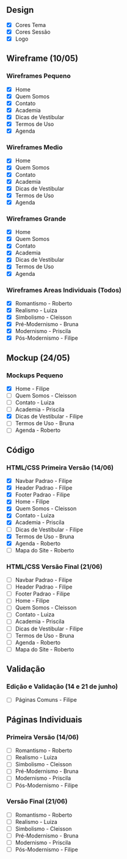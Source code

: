 ## Design
- [x] Cores Tema
- [x] Cores Sessão
- [x] Logo

## Wireframe (10/05)

### Wireframes Pequeno
- [x] Home
- [x] Quem Somos
- [x] Contato
- [x] Academia
- [x] Dicas de Vestibular
- [x] Termos de Uso
- [x] Agenda

### Wireframes Medio
- [x] Home
- [x] Quem Somos
- [x] Contato
- [x] Academia
- [x] Dicas de Vestibular
- [x] Termos de Uso
- [x] Agenda

### Wireframes Grande
- [x] Home
- [x] Quem Somos
- [x] Contato
- [x] Academia
- [x] Dicas de Vestibular
- [x] Termos de Uso
- [x] Agenda

### Wireframes Areas Individuais (Todos)
- [x] Romantismo - Roberto
- [x] Realismo - Luiza
- [x] Simbolismo - Cleisson
- [x] Pré-Modernismo - Bruna
- [x] Modernismo - Priscila
- [x] Pós-Modernismo - Filipe

## Mockup (24/05)

### Mockups Pequeno
- [x] Home - Filipe
- [ ] Quem Somos - Cleisson
- [ ] Contato - Luiza
- [ ] Academia - Priscila
- [x] Dicas de Vestibular - Filipe
- [ ] Termos de Uso - Bruna
- [ ] Agenda - Roberto

## Código

### HTML/CSS Primeira Versão (14/06)
- [x] Navbar Padrao - Filipe
- [x] Header Padrao - Filipe
- [x] Footer Padrao - Filipe
- [x] Home - Filipe
- [x] Quem Somos - Cleisson
- [x] Contato - Luiza
- [x] Academia - Priscila
- [ ] Dicas de Vestibular - Filipe
- [x] Termos de Uso - Bruna
- [x] Agenda - Roberto
- [ ] Mapa do Site - Roberto

### HTML/CSS Versão Final (21/06)
- [ ] Navbar Padrao - Filipe
- [ ] Header Padrao - Filipe
- [ ] Footer Padrao - Filipe
- [ ] Home - Filipe
- [ ] Quem Somos - Cleisson
- [ ] Contato - Luiza
- [ ] Academia - Priscila
- [ ] Dicas de Vestibular - Filipe
- [ ] Termos de Uso - Bruna
- [ ] Agenda - Roberto
- [ ] Mapa do Site - Roberto

## Validação

### Edição e Validação (14 e 21 de junho)
- [ ] Páginas Comuns - Filipe

## Páginas Individuais

### Primeira Versão (14/06)
- [ ] Romantismo - Roberto
- [ ] Realismo - Luiza
- [ ] Simbolismo - Cleisson
- [ ] Pré-Modernismo - Bruna
- [ ] Modernismo - Priscila
- [ ] Pós-Modernismo - Filipe

### Versão Final (21/06)
- [ ] Romantismo - Roberto
- [ ] Realismo - Luiza
- [ ] Simbolismo - Cleisson
- [ ] Pré-Modernismo - Bruna
- [ ] Modernismo - Priscila
- [ ] Pós-Modernismo - Filipe
